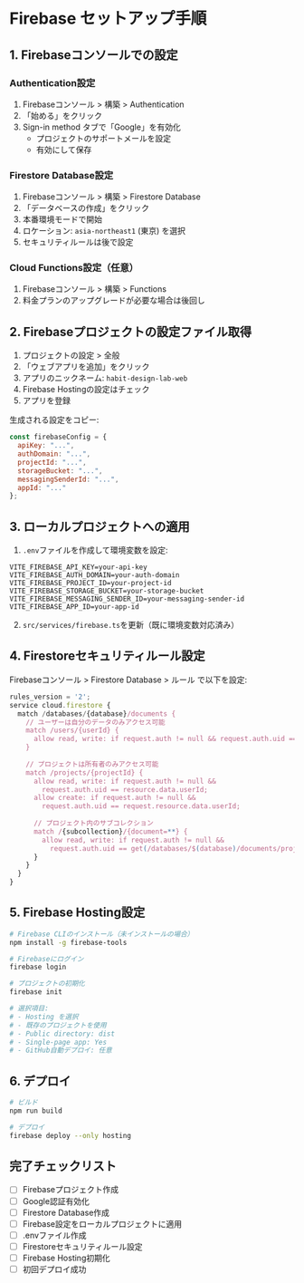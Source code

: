 # Firebase セットアップ手順

## 1. Firebaseコンソールでの設定

### Authentication設定
1. Firebaseコンソール > 構築 > Authentication
2. 「始める」をクリック
3. Sign-in method タブで「Google」を有効化
   - プロジェクトのサポートメールを設定
   - 有効にして保存

### Firestore Database設定
1. Firebaseコンソール > 構築 > Firestore Database
2. 「データベースの作成」をクリック
3. 本番環境モードで開始
4. ロケーション: `asia-northeast1` (東京) を選択
5. セキュリティルールは後で設定

### Cloud Functions設定（任意）
1. Firebaseコンソール > 構築 > Functions
2. 料金プランのアップグレードが必要な場合は後回し

## 2. Firebaseプロジェクトの設定ファイル取得

1. プロジェクトの設定 > 全般
2. 「ウェブアプリを追加」をクリック
3. アプリのニックネーム: `habit-design-lab-web`
4. Firebase Hostingの設定はチェック
5. アプリを登録

生成される設定をコピー:
```javascript
const firebaseConfig = {
  apiKey: "...",
  authDomain: "...",
  projectId: "...",
  storageBucket: "...",
  messagingSenderId: "...",
  appId: "..."
};
```

## 3. ローカルプロジェクトへの適用

1. `.env`ファイルを作成して環境変数を設定:
```
VITE_FIREBASE_API_KEY=your-api-key
VITE_FIREBASE_AUTH_DOMAIN=your-auth-domain
VITE_FIREBASE_PROJECT_ID=your-project-id
VITE_FIREBASE_STORAGE_BUCKET=your-storage-bucket
VITE_FIREBASE_MESSAGING_SENDER_ID=your-messaging-sender-id
VITE_FIREBASE_APP_ID=your-app-id
```

2. `src/services/firebase.ts`を更新（既に環境変数対応済み）

## 4. Firestoreセキュリティルール設定

Firebaseコンソール > Firestore Database > ルール で以下を設定:

```javascript
rules_version = '2';
service cloud.firestore {
  match /databases/{database}/documents {
    // ユーザーは自分のデータのみアクセス可能
    match /users/{userId} {
      allow read, write: if request.auth != null && request.auth.uid == userId;
    }
    
    // プロジェクトは所有者のみアクセス可能
    match /projects/{projectId} {
      allow read, write: if request.auth != null && 
        request.auth.uid == resource.data.userId;
      allow create: if request.auth != null && 
        request.auth.uid == request.resource.data.userId;
        
      // プロジェクト内のサブコレクション
      match /{subcollection}/{document=**} {
        allow read, write: if request.auth != null && 
          request.auth.uid == get(/databases/$(database)/documents/projects/$(projectId)).data.userId;
      }
    }
  }
}
```

## 5. Firebase Hosting設定

```bash
# Firebase CLIのインストール（未インストールの場合）
npm install -g firebase-tools

# Firebaseにログイン
firebase login

# プロジェクトの初期化
firebase init

# 選択項目:
# - Hosting を選択
# - 既存のプロジェクトを使用
# - Public directory: dist
# - Single-page app: Yes
# - GitHub自動デプロイ: 任意
```

## 6. デプロイ

```bash
# ビルド
npm run build

# デプロイ
firebase deploy --only hosting
```

## 完了チェックリスト

- [ ] Firebaseプロジェクト作成
- [ ] Google認証有効化
- [ ] Firestore Database作成
- [ ] Firebase設定をローカルプロジェクトに適用
- [ ] .envファイル作成
- [ ] Firestoreセキュリティルール設定
- [ ] Firebase Hosting初期化
- [ ] 初回デプロイ成功
